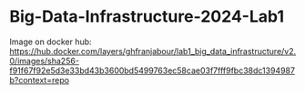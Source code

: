 # Big-Data-Infrastructure-2024-Lab1
Image on docker hub: https://hub.docker.com/layers/ghfranjabour/lab1_big_data_infrastructure/v2.0/images/sha256-f91f67f92e5d3e33bd43b3600bd5499763ec58cae03f7fff9fbc38dc1394987b?context=repo
